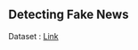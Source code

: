 ## Detecting Fake News 
Dataset : [Link](https://www.kaggle.com/clmentbisaillon/fake-and-real-news-dataset)